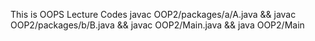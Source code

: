 This is OOPS Lecture Codes
javac OOP2/packages/a/A.java && javac OOP2/packages/b/B.java && javac OOP2/Main.java && java OOP2/Main